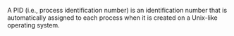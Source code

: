 A PID (i.e., process identification number) is an identification number that is automatically assigned to each process when it is created on a Unix-like operating system.
